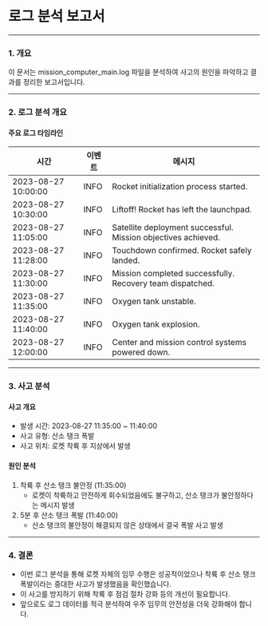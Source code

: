 로그 분석 보고서
===============
***
### 1. 개요
이 문서는 mission_computer_main.log 파일을 분석하여 사고의 원인을 파악하고 결과를 정리한 보고서입니다.
***
### 2. 로그 분석 개요
#### 주요 로그 타임라인
|시간|이벤트|메시지|
|-----|-----|-----|
|2023-08-27 10:00:00|INFO|Rocket initialization process started.|
|2023-08-27 10:30:00|INFO|Liftoff! Rocket has left the launchpad.|
|2023-08-27 11:05:00|INFO|Satellite deployment successful. Mission objectives achieved.|
|2023-08-27 11:28:00|INFO|Touchdown confirmed. Rocket safely landed.|
|2023-08-27 11:30:00|INFO|Mission completed successfully. Recovery team dispatched.|
|2023-08-27 11:35:00|INFO|Oxygen tank unstable.|
|2023-08-27 11:40:00|INFO|Oxygen tank explosion.|
|2023-08-27 12:00:00|INFO|Center and mission control systems powered down.|
***
### 3. 사고 분석
#### 사고 개요
* 발생 시간: 2023-08-27 11:35:00 ~ 11:40:00
* 사고 유형: 산소 탱크 폭발
* 사고 위치: 로켓 착륙 후 지상에서 발생
#### 원인 분석
1. 착륙 후 산소 탱크 불안정 (11:35:00)
   * 로켓이 착륙하고 안전하게 회수되었음에도 불구하고, 산소 탱크가 불안정하다는 메시지 발생
3. 5분 후 산소 탱크 폭발 (11:40:00)
   * 산소 탱크의 불안정이 해결되지 않은 상태에서 결국 폭발 사고 발생
***
### 4. 결론
* 이번 로그 분석을 통해 로켓 자체의 임무 수행은 성공적이었으나 착륙 후 산소 탱크 폭발이라는 중대한 사고가 발생했음을 확인했습니다.
* 이 사고를 방지하기 위해 착륙 후 점검 절차 강화 등의 개선이 필요합니다.
* 앞으로도 로그 데이터를 적극 분석하여 우주 임무의 안전성을 더욱 강화해야 합니다.
